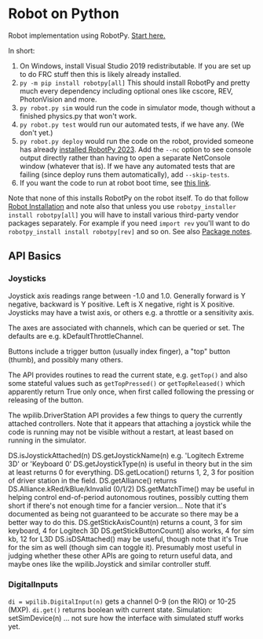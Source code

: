 # Robot on Python

Robot implementation using RobotPy.  [Start here.](https://robotpy.readthedocs.io/en/latest/getting_started.html)

In short:

1.  On Windows, install Visual Studio 2019 redistributable.  If you are set
    up to do FRC stuff then this is likely already installed.
2.  `py -m pip install robotpy[all]`
    This should install RobotPy and pretty much every dependency including
    optional ones like cscore, REV, PhotonVision and more.
3.  `py robot.py sim` would run the code in simulator mode, though without
    a finished physics.py that won't work.
4.  `py robot.py test` would run our automated tests, if we have any. (We don't yet.)
5.  `py robot.py deploy` would run the code on the robot, provided someone
    has already [installed RobotPy 2023](https://robotpy.readthedocs.io/en/latest/install/robot.html#install-robotpy).
    Add the `--nc` option to see console output directly rather than having
    to open a separate NetConsole window (whatever that is).
    If we have any automated tests that are failing (since deploy runs them
    automatically), add `--skip-tests`.
6.  If you want the code to run at robot boot time, see
    [this link](https://robotpy.readthedocs.io/en/latest/guide/deploy.html#starting-deployed-code-at-boot).

Note that none of this installs RobotPy on the robot itself.  To do that
follow [Robot Installation](https://robotpy.readthedocs.io/en/stable/install/robot.html)
and note also that unless you use `robotpy_installer install robotpy[all]` you
will have to install various third-party vendor packages separately.  For
example if you need `import rev` you'll want to do `robotpy_install install robotpy[rev]`
and so on.  See also [Package notes](https://robotpy.readthedocs.io/en/stable/install/index.html#package-notes).


## API Basics

### Joysticks

Joystick axis readings range between -1.0 and 1.0.
Generally forward is Y negative, backward is Y positive.
Left is X negative, right is X positive.
Joysticks may have a twist axis, or others e.g. a throttle
or a sensitivity axis.

The axes are associated with channels, which can be queried
or set.  The defaults are e.g. kDefaultThrottleChannel.

Buttons include a trigger button (usually index finger),
a "top" button (thumb), and possibly many others.

The API provides routines to read the current state, e.g. `getTop()`
and also some stateful values such as `getTopPressed()` or
`getTopReleased()` which apparently return True only once, when
first called following the pressing or releasing of the button.

The wpilib.DriverStation API provides a few things to query
the currently attached controllers.  Note that it appears that
attaching a joystick while the code is running may not be
visible without a restart, at least based on running in the simulator.

DS.isJoystickAttached(n)
DS.getJoystickName(n) e.g. 'Logitech Extreme 3D' or 'Keyboard 0'
DS.getJoystickType(n) is useful in theory but in the sim at least
    returns 0 for everything.
DS.getLocation() returns 1, 2, 3 for position of driver station in the field.
DS.getAlliance() returns DS.Alliance.kRed/kBlue/kInvalid (0/1/2)
DS.getMatchTime() may be useful in helping control end-of-period
    autonomous routines, possibly cutting them short if there's not
    enough time for a fancier version...
    Note that it's documented as being not guaranteed to be accurate
    so there may be a better way to do this.
DS.getStickAxisCount(n) returns a count, 3 for sim keyboard, 4 for Logitech 3D
DS.getStickButtonCount() also works, 4 for sim kb, 12 for L3D
DS.isDSAttached() may be useful, though note that it's True for the sim
    as well (though sim can toggle it).  Presumably most useful in
    judging whether these other APIs are going to return useful data,
    and maybe ones like the wpilib.Joystick and similar controller stuff.


### DigitalInputs

`di = wpilib.DigitalInput(n)` gets a channel 0-9 (on the RIO) or 10-25 (MXP).
`di.get()` returns boolean with current state.
Simulation: setSimDevice(n) ... not sure how the interface with simulated
stuff works yet.

